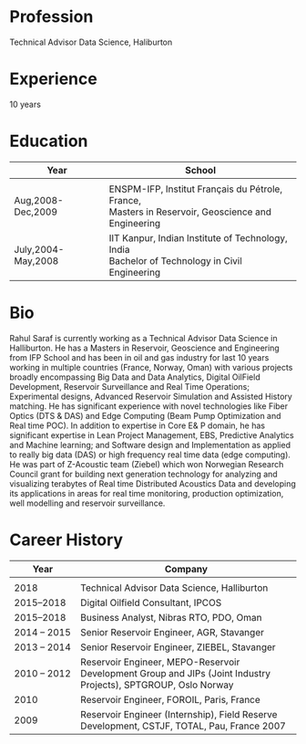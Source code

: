 <!--
.. title: About Me
.. slug: about-me
.. date: 2018-12-20 10:26:33 UTC+05:30
.. tags: 
.. category: 
.. link: 
.. description: This is a description about me
.. type: text
-->


# Profession
Technical Advisor Data Science, Haliburton

# Experience
10 years

# Education
Year                                  | School
--------------------------------------| --------------------------------------
<img width=200/>                      |<img width=500/> 
Aug,2008-Dec,2009                     |ENSPM-IFP, Institut Français du Pétrole, France,<br>Masters in Reservoir, Geoscience and Engineering
July,2004-May,2008                    |IIT Kanpur, Indian Institute of Technology, India<br>Bachelor of Technology in Civil Engineering

# Bio
Rahul Saraf is currently working as a Technical Advisor Data Science in Halliburton. He has a Masters in Reservoir, Geoscience and Engineering from IFP School and has been in oil and gas industry for last 10 years working in multiple countries (France, Norway, Oman) with various projects broadly encompassing Big Data and Data Analytics, Digital OilField Development, Reservoir Surveillance and Real Time Operations; Experimental designs, Advanced Reservoir Simulation and Assisted History matching. He has significant experience with novel technologies like Fiber Optics (DTS & DAS) and Edge Computing (Beam Pump Optimization and Real time POC). In addition to expertise in Core E& P domain, he has significant expertise in Lean Project Management, EBS, Predictive Analytics and Machine learning; and Software design and Implementation as applied to really big data (DAS) or high frequency real time data (edge computing). He was part of Z-Acoustic team (Ziebel) which won Norwegian Research Council grant for building next generation technology for analyzing and visualizing terabytes of Real time Distributed Acoustics Data and developing its applications in areas for real time monitoring, production optimization, well modelling and reservoir surveillance. 

# Career History
Year                                  | Company
--------------------------------------| --------------------------------------
<img width=200/>                      |   <img width=500/> 
2018                                  |   Technical Advisor Data Science, Halliburton
2015–2018                             |   Digital Oilfield Consultant, IPCOS
2015–2018                             |   Business Analyst, Nibras RTO, PDO, Oman 
2014 – 2015                           |   Senior Reservoir Engineer, AGR, Stavanger
2013 – 2014 	                      |   Senior Reservoir Engineer, ZIEBEL, Stavanger
2010 – 2012 	                      |   Reservoir Engineer, MEPO-Reservoir Development Group and JIPs (Joint Industry Projects), SPTGROUP, Oslo Norway
2010 	                              |   Reservoir Engineer, FOROIL, Paris, France
2009 	                              |   Reservoir Engineer (Internship), Field Reserve Development, CSTJF, TOTAL, Pau, France 2007 	                              |   Research Analyst (Internship), SUNY ESF, Environmental,                                                                         Science and Forestry College, Syracuse, New York, USA


